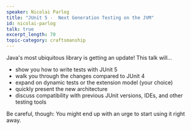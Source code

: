 ```yaml
---
speaker: Nicolai Parlog
title: "JUnit 5 -  Next Generation Testing on the JVM"
id: nicolai-parlog
talk: true
excerpt_length: 70
topic-category: craftsmanship
---
```

Java&apos;s most ubiquitous library is getting an update! This talk will...

  * show you how to write tests with JUnit 5
  * walk you through the changes compared to JUnit 4
  * expand on dynamic tests or the extension model (your choice)
  * quickly present the new architecture
  * discuss compatibility with previous JUnit versions, IDEs, and other
testing tools

Be careful, though: You might end up with an urge to start using it
right away.
